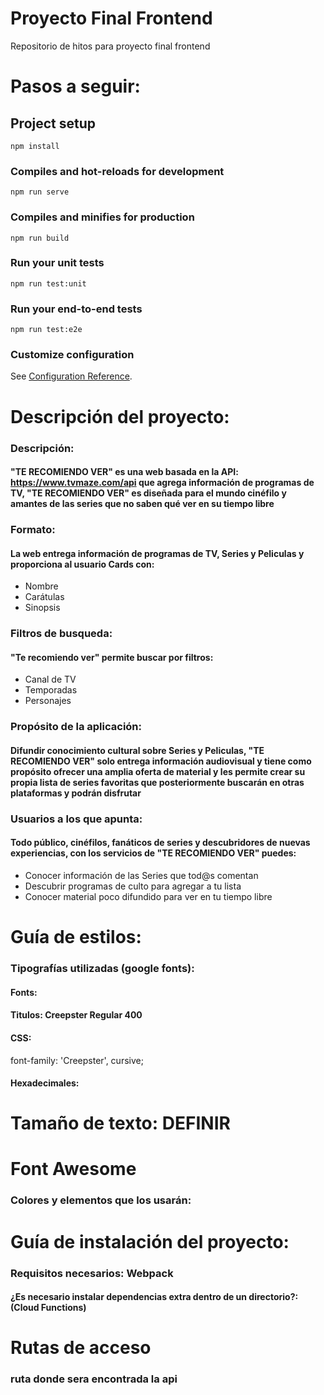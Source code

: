 #  Proyecto Final Frontend
Repositorio de hitos para proyecto final frontend

# Pasos a seguir:

## Project setup
```
npm install
```

### Compiles and hot-reloads for development
```
npm run serve
```

### Compiles and minifies for production
```
npm run build
```

### Run your unit tests
```
npm run test:unit
```

### Run your end-to-end tests
```
npm run test:e2e
```

### Customize configuration
See [Configuration Reference](https://cli.vuejs.org/config/).

# Descripción del proyecto:

### Descripción: 

#### "TE RECOMIENDO VER" es una web basada en la API: https://www.tvmaze.com/api que agrega información de programas de TV, "TE RECOMIENDO VER" es diseñada para el mundo cinéfilo y amantes de las series que no saben qué ver en su tiempo libre

### Formato:

#### La web entrega información de programas de TV, Series y Peliculas y proporciona al usuario Cards con: 

- Nombre 
- Carátulas 
- Sinopsis 

### Filtros de busqueda:
#### "Te recomiendo ver" permite buscar por filtros: 

- Canal de TV
- Temporadas
- Personajes 

### Propósito de la aplicación:
#### Difundir conocimiento cultural sobre Series y Peliculas, "TE RECOMIENDO VER" solo entrega información audiovisual y tiene como propósito ofrecer una amplia oferta de material y les permite crear su propia lista de series favoritas que posteriormente buscarán en otras plataformas y podrán disfrutar

### Usuarios a los que apunta:
#### Todo público, cinéfilos, fanáticos de series y descubridores de nuevas experiencias, con los servicios de "TE RECOMIENDO VER" puedes:

- Conocer información de las Series que tod@s comentan
- Descubrir programas de culto para agregar a tu lista
- Conocer material poco difundido para ver en tu tiempo libre

# Guía de estilos:

### Tipografías utilizadas (google fonts):

#### Fonts:

#### Titulos: Creepster Regular 400

<link href="https://fonts.googleapis.com/css2?family=Creepster&display=swap" rel="stylesheet"> 

#### CSS: 

font-family: 'Creepster', cursive;

#### Hexadecimales:


# Tamaño de texto: DEFINIR

# Font Awesome

### Colores y elementos que los usarán:

   
# Guía de instalación del proyecto:

### Requisitos necesarios: Webpack

#### ¿Es necesario instalar dependencias extra dentro de un directorio?: (Cloud Functions)

# Rutas de acceso

### ruta donde sera encontrada la api
